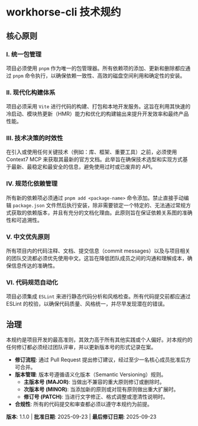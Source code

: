 # workhorse-cli 技术规约

## 核心原则

### I. 统一包管理
项目必须使用 `pnpm` 作为唯一的包管理器。所有依赖项的添加、更新和删除都应通过 `pnpm` 命令执行，以确保依赖一致性、高效的磁盘空间利用和确定性的安装。

### II. 现代化构建体系
项目必须采用 `Vite` 进行代码的构建、打包和本地开发服务。这旨在利用其快速的冷启动、模块热更新（HMR）能力和优化的构建输出来提升开发效率和最终产品性能。

### III. 技术决策的时效性
在引入或使用任何关键技术（例如：库、框架、重要工具）之前，必须使用 Context7 MCP 来获取其最新的官方文档。此举旨在确保技术选型和实现方式基于最新、最稳定和最安全的信息，避免使用过时或已废弃的 API。

### IV. 规范化依赖管理
所有新的依赖项必须通过 `pnpm add <package-name>` 命令添加。禁止直接手动编辑 `package.json` 文件然后执行安装，除非需要锁定一个特定的、无法通过常规方式获取的依赖版本，并且有充分的文档化理由。此原则旨在保证依赖关系图的准确性和可追溯性。

### V. 中文优先原则
所有项目内的代码注释、文档、提交信息（commit messages）以及与项目相关的团队交流都必须优先使用中文。这旨在降低团队成员之间的沟通和理解成本，确保信息传达的准确性。

### VI. 代码规范自动化
项目必须集成 `ESLint` 来进行静态代码分析和风格检查。所有代码提交前都应通过 ESLint 的校验，以确保代码质量、风格统一，并尽早发现潜在的错误。

## 治理
本规约是项目开发的最高准则，其效力高于所有其他实践或个人偏好。对本规约的任何修订都必须经过团队评审，并以更新版本号的形式记录在案。

- **修订流程**: 通过 Pull Request 提出修订建议，经过至少一名核心成员批准后方可合并。
- **版本管理**: 版本号遵循语义化版本（Semantic Versioning）规则。
  - **主版本号 (MAJOR)**: 当做出不兼容的重大原则修订或删除时。
  - **次版本号 (MINOR)**: 当添加新的原则或对现有原则做出重大扩展时。
  - **修订号 (PATCH)**: 当进行文字修正、格式调整或澄清性说明时。
- **合规性**: 所有的代码提交和审查都必须以遵守本规约为前提。

**版本**: 1.1.0 | **批准日期**: 2025-09-23 | **最后修订日期**: 2025-09-23